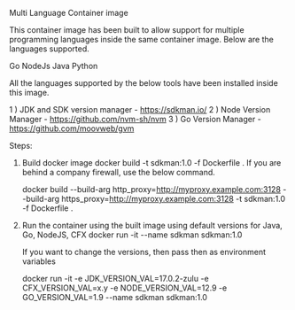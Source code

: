 Multi Language Container image


This container image has been built to allow support for multiple programming languages inside the same container image. Below are the languages supported.

Go
NodeJs
Java
Python

All the languages supported by the below tools have been installed inside this image.


1 ) JDK and SDK version manager - https://sdkman.io/
2 ) Node Version Manager - https://github.com/nvm-sh/nvm
3 ) Go Version Manager - https://github.com/moovweb/gvm


Steps:

1. Build docker image
    docker build -t sdkman:1.0 -f Dockerfile .
   If you are behind a company firewall, use the below command.
   
   
    docker build --build-arg http_proxy=http://myproxy.example.com:3128  --build-arg https_proxy=http://myproxy.example.com:3128  -t sdkman:1.0 -f Dockerfile .
    
    
2. Run the container using the built image using default versions for Java, Go, NodeJS, CFX
   docker run -it --name sdkman sdkman:1.0
   
   If you want to change the versions, then pass then as environment variables
   
   docker run -it -e JDK_VERSION_VAL=17.0.2-zulu -e CFX_VERSION_VAL=x.y -e NODE_VERSION_VAL=12.9 -e GO_VERSION_VAL=1.9 --name sdkman sdkman:1.0
   
